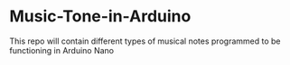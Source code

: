 # Music-Tone-in-Arduino
This repo will contain different types of musical notes programmed to be functioning in Arduino Nano
